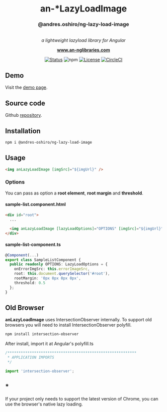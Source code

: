 <h1 align="center">an-*LazyLoadImage</h1>
<h3 align="center">@andres.oshiro/ng-lazy-load-image</h1>

<p align="center">
  <br>
    <i>a lightweight lazyload library for Angular</i>
  <br>
</p>

<p align="center">
  <a href="https://andres-oshiro-ng-libraries.an.r.appspot.com"><strong>www.an-nglibraries.com</strong></a>
  <br>
</p>

<div align="center">

[![Status](https://img.shields.io/badge/status-active-success.svg)]()
![npm](https://img.shields.io/npm/dw/@andres-oshiro/ng-lazy-load-image.svg)
[![License](https://img.shields.io/badge/license-MIT-blue.svg)](/LICENSE)
[![CircleCI](https://circleci.com/gh/andre-oshiro/angular-libraries.svg?style=shield)](https://circleci.com/gh/circleci/circleci-docs/tree/teesloane-patch-5)</div>

## Demo

Visit the [demo page](https://andres-oshiro-ng-libraries.an.r.appspot.com/lazy-image).

## Source code

Github [repository](https://github.com/andre-oshiro/angular-libraries/tree/develop/projects/lazy-load-image).

## Installation

```sh
npm i @andres-oshiro/ng-lazy-load-image
```

## Usage

```html
<img anLazyLoadImage [imgSrc]="${imgUrl}" />
```

### Options

You can pass as option a **root element**, **root margin** and **threshold**.

#### sample-list.component.html

```html
<div id="root">
  ...

  <img anLazyLoadImage [lazyLoadOptions]="OPTIONS" [imgSrc]="${imgUrl}" />
</div>
```

#### sample-list-component.ts

```ts
@Component(...)
export class SampleListComponent {
  public readonly OPTIONS: LazyLoadOptions = {
    onErrorImgSrc: this.errorImageSrc,
    root: this.document.querySelector('#root'),
    rootMargin: '0px 0px 0px 0px',
    threshold: 0.5
  };
}
```

## Old Browser

**anLazyLoadImage** uses IntersectionObserver internally. To support old browsers you will need to install IntersectionObserver polyfill.

```sh
npm install intersection-observer
```

After install, import it at Angular's polyfill.ts

```ts
/**********************************************************
 * APPLICATION IMPORTS
 */

import 'intersection-observer';
```

## \*

If your project only needs to support the latest version of Chrome, you can use the browser's native lazy loading.
